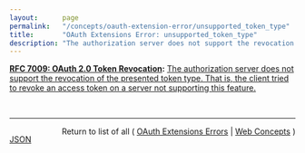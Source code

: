 ```yaml
---
layout:      page
permalink:   "/concepts/oauth-extension-error/unsupported_token_type"
title:       "OAuth Extensions Error: unsupported_token_type"
description: "The authorization server does not support the revocation of the presented token type. That is, the client tried to revoke an access token on a server not supporting this feature."
---
```


**[RFC 7009: OAuth 2.0 Token Revocation](/specs/IETF/RFC/7009 "This document proposes an additional endpoint for OAuth authorization servers, which allows clients to notify the authorization server that a previously obtained refresh or access token is no longer needed. This allows the authorization server to clean up security credentials. A revocation request will invalidate the actual token and, if applicable, other tokens based on the same authorization grant."):** [The authorization server does not support the revocation of the presented token type. That is, the client tried to revoke an access token on a server not supporting this feature.](http://tools.ietf.org/html/rfc7009#section-2.2.1 "Read documentation for OAuth Extensions Error &#34;unsupported_token_type&#34;")

<br/>
<hr/>

<p style="float : left"><a href="./unsupported_token_type.json" title="JSON representing this particular Web Concept value">JSON</a></p>
<p style="text-align: right">Return to list of all ( <a href="../oauth-extension-errors">OAuth Extensions Errors</a> | <a href="../">Web Concepts</a> )</p>
